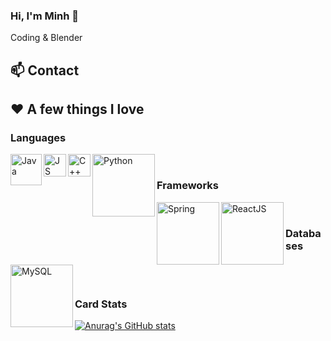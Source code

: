 ### Hi, I'm Minh 👋

Coding & Blender 

## **📫 Contact**

## ❤ A few things I love

### Languages
<img align="left" alt="Java" src="https://user-images.githubusercontent.com/61593963/136700945-8072d35a-e2bc-4f5f-b881-be3f049a43f7.png" width="50px"/>
<img align="left" alt="JS" src="https://user-images.githubusercontent.com/61593963/136700526-74ef3f4e-8f8f-4847-868b-f971d61ed602.png" width="36px" />
<img align="left" alt="C++" src="https://user-images.githubusercontent.com/61593963/136700643-46456e4d-cb1f-4828-b465-10e42230aa0b.png" width="36px" />
<img align="left" alt="Python" src="https://user-images.githubusercontent.com/90555602/158729662-58285f4e-daab-448c-8008-15657b272970.png" width="100px" />
<br />

### Frameworks
<img align="left" alt="Spring" src="https://user-images.githubusercontent.com/61593963/136700303-6dfcf610-198d-4a70-b975-97adfa891dbb.png" width="100px"/>
<img align="left" alt="ReactJS" src="https://user-images.githubusercontent.com/90555602/158729893-cbe11b76-809d-43b1-b3d1-a8e1532770aa.png" width="100px" />
<br />

### Databases
<img align="left" alt="MySQL" src="https://user-images.githubusercontent.com/61593963/136699898-0e99be87-b485-4e8c-9844-ab88d51ac265.png" width="100px"/>
<br />
<br />

### Card Stats
[![Anurag's GitHub stats](https://github-readme-stats.vercel.app/api?username=megaminh2k)](https://github.com/anuraghazra/github-readme-stats)


<!-- ### Top Langs
[![Anurag's GitHub stats](https://github-readme-stats.vercel.app/api?username=megaminh2k)](https://github.com/anuraghazra/github-readme-stats)



<!--
Here are some ideas to get you started:

- 🔭 I’m currently working on ...
- 🌱 I’m currently learning ...
- 👯 I’m looking to collaborate on ...
- 🤔 I’m looking for help with ...
- 💬 Ask me about ...
- 📫 How to reach me: ...
- 😄 Pronouns: ...
- ⚡ Fun fact: ...
-->
